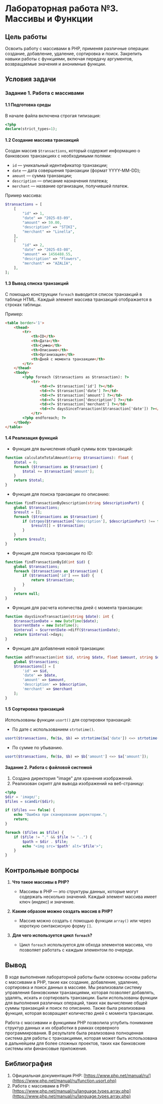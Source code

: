 
# Лабораторная работа №3. Массивы и Функции

## Цель работы

Освоить работу с массивами в PHP, применяя различные операции: создание, добавление, удаление, сортировка и поиск. Закрепить навыки работы с функциями, включая передачу аргументов, возвращаемые значения и анонимные функции.

## Условия задачи

### Задание 1. Работа с массивами

#### 1.1 Подготовка среды

В начале файла включена строгая типизация:

```php
<?php
declare(strict_types=1);
```

#### 1.2 Создание массива транзакций

Создан массив `$transactions`, который содержит информацию о банковских транзакциях с необходимыми полями:

- `id` — уникальный идентификатор транзакции;
- `date` — дата совершения транзакции (формат YYYY-MM-DD);
- `amount` — сумма транзакции;
- `description` — описание назначения платежа;
- `merchant` — название организации, получившей платеж.

Пример массива:

```php
$transactions = [
    [
        "id" => 1,
        "date" => "2025-03-09",
        "amount" => 59.00,
        "description" => "STIKI",
        "merchant" => "Linella",
    ],
    [
        "id" => 2,
        "date" => "2025-03-08",
        "amount" => 1456488.55,
        "description" => "Flowers",
        "merchant" => "AZALIA",
    ],
];
```

#### 1.3 Вывод списка транзакций

С помощью конструкции `foreach` выводится список транзакций в таблице HTML. Каждый элемент массива транзакций отображается в строках таблицы.

Пример:

```html
<table border='1'>
    <thead>
        <tr>
            <th>ID</th>
            <th>Дата</th>
            <th>Сумма</th>
            <th>Описание</th>
            <th>Организация</th>
            <th>Дней с момента транзакции</th>
        </tr>
    </thead>
    <tbody>
        <?php foreach ($transactions as $transaction): ?>
            <tr>
                <td><?= $transaction['id'] ?></td>
                <td><?= $transaction['date'] ?></td>
                <td><?= $transaction['amount'] ?></td>
                <td><?= $transaction['description'] ?></td>
                <td><?= $transaction['merchant'] ?></td>
                <td><?= daysSinceTransaction($transaction['date']) ?></td>
            </tr>
        <?php endforeach; ?>
    </tbody>
</table>
```

#### 1.4 Реализация функций

- Функция для вычисления общей суммы всех транзакций:

```php
function calculateTotalAmount(array $transactions): float {
    $total = 0;
    foreach ($transactions as $transaction) {
        $total += $transaction['amount'];
    }
    return $total;
}
```

- Функция для поиска транзакции по описанию:

```php
function findTransactionByDescription(string $descriptionPart) {
    global $transactions;
    $result = [];
    foreach ($transactions as $transaction) {
        if (strpos($transaction['description'], $descriptionPart) !== false) {
            $result[] = $transaction;
        }
    }
    return $result;
}
```

- Функция для поиска транзакции по ID:

```php
function findTransactionById(int $id) {
    global $transactions;
    foreach ($transactions as $transaction) {
        if ($transaction['id'] === $id) {
            return $transaction;
        }
    }
    return null;
}
```

- Функция для расчета количества дней с момента транзакции:

```php
function daysSinceTransaction(string $date): int {
    $transactionDate = new DateTime($date);
    $currentDate = new DateTime();
    $interval = $currentDate->diff($transactionDate);
    return $interval->days;
}
```

- Функция для добавления новой транзакции:

```php
function addTransaction(int $id, string $date, float $amount, string $description, string $merchant): void {
    global $transactions;
    $transactions[] = [
        'id' => $id,
        'date' => $date,
        'amount' => $amount,
        'description' => $description,
        'merchant' => $merchant
    ];
}
```

#### 1.5 Сортировка транзакций

Использованы функции `usort()` для сортировки транзакций:

- По дате с использованием `strtotime()`.

```php
usort($transactions, fn($a, $b) => strtotime($a['date']) <=> strtotime($b['date']));
```

- По сумме по убыванию.

```php
usort($transactions, fn($a, $b) => $b['amount'] <=> $a['amount']);
```

#### Задание 2. Работа с файловой системой

1. Создана директория "image" для хранения изображений.
2. Реализован скрипт для вывода изображений на веб-страницу:

```php
<?php
$dir = 'image/';
$files = scandir($dir);

if ($files === false) {
    echo "Ошибка при сканировании директории.";
    return;
}

foreach ($files as $file) {
    if ($file != "." && $file != "..") {
        $path = $dir . $file;
        echo "<img src='$path' alt='$file'>";
    }
}

```

## Контрольные вопросы

1. **Что такое массивы в PHP?**
   - Массивы в PHP — это структуры данных, которые могут содержать несколько значений. Каждый элемент массива имеет ключ (индекс) и значение.

2. **Каким образом можно создать массив в PHP?**
   - Массив можно создать с помощью функции `array()` или через короткую синтаксисную форму `[]`.

3. **Для чего используется цикл `foreach`?**
   - Цикл `foreach` используется для обхода элементов массива, что позволяет работать с каждым элементом по очереди.

## Вывод

В ходе выполнения лабораторной работы были освоены основы работы с массивами в PHP, такие как создание, добавление, удаление, сортировка и поиск данных в массиве. Мы реализовали систему управления банковскими транзакциями, которая позволяет добавлять, удалять, искать и сортировать транзакции. Были использованы функции для выполнения различных операций, таких как вычисление общей суммы транзакций и поиск по описанию. Также была реализована функция, которая возвращает количество дней с момента транзакции.

Работа с массивами и функциями PHP позволила углубить понимание структур данных и их обработки в рамках серверного программирования. В результате была реализована полноценная система для работы с транзакциями, которая может быть использована в дальнейшем для более сложных проектов, таких как банковские системы или финансовые приложения.

## Библиография

1. Официальная документация PHP: [https://www.php.net/manual/ru/](https://www.php.net/manual/ru/function.usort.php)
2. Работа с массивами в PHP: [https://www.php.net/manual/ru/language.types.array.php](https://www.php.net/manual/ru/language.types.array.php)
